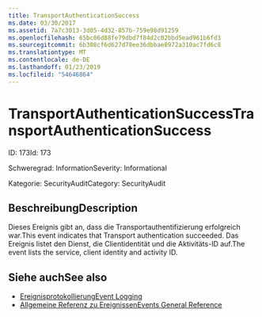 ```yaml
---
title: TransportAuthenticationSuccess
ms.date: 03/30/2017
ms.assetid: 7a7c3013-3d05-4d32-857b-759e98d91259
ms.openlocfilehash: 65bc06d88fe79dbd7f84d2c02bbd5ead961b6fd3
ms.sourcegitcommit: 6b308cf6d627d78ee36dbbae8972a310ac7fd6c8
ms.translationtype: MT
ms.contentlocale: de-DE
ms.lasthandoff: 01/23/2019
ms.locfileid: "54646864"
---
```

# <a name="transportauthenticationsuccess"></a><span data-ttu-id="2a8e4-102">TransportAuthenticationSuccess</span><span class="sxs-lookup"><span data-stu-id="2a8e4-102">TransportAuthenticationSuccess</span></span>
<span data-ttu-id="2a8e4-103">ID: 173</span><span class="sxs-lookup"><span data-stu-id="2a8e4-103">Id: 173</span></span>  
  
 <span data-ttu-id="2a8e4-104">Schweregrad: Information</span><span class="sxs-lookup"><span data-stu-id="2a8e4-104">Severity: Informational</span></span>  
  
 <span data-ttu-id="2a8e4-105">Kategorie: SecurityAudit</span><span class="sxs-lookup"><span data-stu-id="2a8e4-105">Category: SecurityAudit</span></span>  
  
## <a name="description"></a><span data-ttu-id="2a8e4-106">Beschreibung</span><span class="sxs-lookup"><span data-stu-id="2a8e4-106">Description</span></span>  
 <span data-ttu-id="2a8e4-107">Dieses Ereignis gibt an, dass die Transportauthentifizierung erfolgreich war.</span><span class="sxs-lookup"><span data-stu-id="2a8e4-107">This event indicates that Transport authentication succeeded.</span></span> <span data-ttu-id="2a8e4-108">Das Ereignis listet den Dienst, die Clientidentität und die Aktivitäts-ID auf.</span><span class="sxs-lookup"><span data-stu-id="2a8e4-108">The event lists the service, client identity and activity ID.</span></span>  
  
## <a name="see-also"></a><span data-ttu-id="2a8e4-109">Siehe auch</span><span class="sxs-lookup"><span data-stu-id="2a8e4-109">See also</span></span>
- [<span data-ttu-id="2a8e4-110">Ereignisprotokollierung</span><span class="sxs-lookup"><span data-stu-id="2a8e4-110">Event Logging</span></span>](../../../../../docs/framework/wcf/diagnostics/event-logging/index.md)
- [<span data-ttu-id="2a8e4-111">Allgemeine Referenz zu Ereignissen</span><span class="sxs-lookup"><span data-stu-id="2a8e4-111">Events General Reference</span></span>](../../../../../docs/framework/wcf/diagnostics/event-logging/events-general-reference.md)
